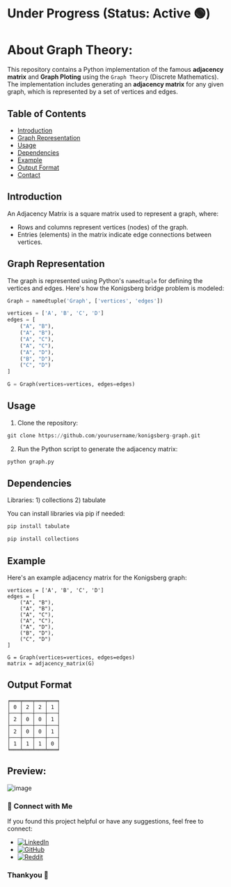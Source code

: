 # Under Progress (Status: Active 🟢) 

# About Graph Theory:

This repository contains a Python implementation of the famous **adjacency matrix** and **Graph Ploting** using the `Graph Theory` (Discrete Mathematics). The implementation includes generating an **adjacency matrix** for any given graph, which is represented by a set of vertices and edges.

## Table of Contents
- [Introduction](#introduction)
- [Graph Representation](#graph-representation)
- [Usage](#usage)
- [Dependencies](#dependencies)
- [Example](#example)
- [Output Format](#output-format)
- [Contact](#contact)

## Introduction
An Adjacency Matrix is a square matrix used to represent a graph, where:
- Rows and columns represent vertices (nodes) of the graph.
- Entries (elements) in the matrix indicate edge connections between vertices.

## Graph Representation

The graph is represented using Python's `namedtuple` for defining the vertices and edges. Here's how the Konigsberg bridge problem is modeled:
```python
Graph = namedtuple('Graph', ['vertices', 'edges'])

vertices = ['A', 'B', 'C', 'D']
edges = [
    ("A", "B"),
    ("A", "B"),
    ("A", "C"),
    ("A", "C"),
    ("A", "D"),
    ("B", "D"),
    ("C", "D")
]

G = Graph(vertices=vertices, edges=edges)
```

## Usage

1) Clone the repository:
```python
git clone https://github.com/yourusername/konigsberg-graph.git
```

2) Run the Python script to generate the adjacency matrix:
```python
python graph.py
```

## Dependencies
Libraries: 1) collections 2) tabulate

You can install libraries via pip if needed:
```python
pip install tabulate
```
```python
pip install collections
```

## Example
Here's an example adjacency matrix for the Konigsberg graph:
```
vertices = ['A', 'B', 'C', 'D']
edges = [
    ("A", "B"),
    ("A", "B"),
    ("A", "C"),
    ("A", "C"),
    ("A", "D"),
    ("B", "D"),
    ("C", "D")
]

G = Graph(vertices=vertices, edges=edges)
matrix = adjacency_matrix(G)

```

## Output Format
```
╒═══╤═══╤═══╤═══╕
│ 0 │ 2 │ 2 │ 1 │
├───┼───┼───┼───┤
│ 2 │ 0 │ 0 │ 1 │
├───┼───┼───┼───┤
│ 2 │ 0 │ 0 │ 1 │
├───┼───┼───┼───┤
│ 1 │ 1 │ 1 │ 0 │
╘═══╧═══╧═══╧═══╛
```

## Preview:
![image](https://github.com/user-attachments/assets/40de6778-24c1-47a5-a823-14c93cb77686)

### 📢 Connect with Me
If you found this project helpful or have any suggestions, feel free to connect:

- [![LinkedIn](https://img.shields.io/badge/LinkedIn-anshmnsoni-0077B5.svg?logo=linkedin)](https://www.linkedin.com/in/anshmnsoni)  
- [![GitHub](https://img.shields.io/badge/GitHub-AnshMNSoni-181717.svg?logo=github)](https://github.com/AnshMNSoni)
- [![Reddit](https://img.shields.io/badge/Reddit-u/AnshMNSoni-FF4500.svg?logo=reddit)](https://www.reddit.com/user/AnshMNSoni)

### Thankyou 💫 

